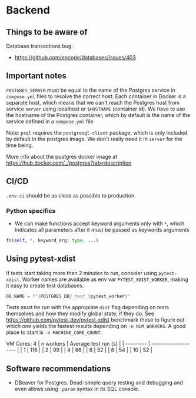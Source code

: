 # Backend
## Things to be aware of

Database transactions bug:
 - https://github.com/encode/databases/issues/403

## Important notes

``POSTGRES_SERVER`` must be equal to the name of the Postgres service in ``compose.yml`` files to resolve the correct host. Each container in Docker is a separate host, which means that we can't reach the Postgres host
from service ``server`` using localhost or ``$HOSTNAME`` (container id). We have to use the hostname of the Postgres container,
which by default is the name of the service defined in a ``compose.yml`` file

Note: ``psql`` requires the ``postgresql-client`` package, which is only included by default in the postgres image. We don't really need it in ``server`` for the time being.

More info about the postgres docker image at <https://hub.docker.com/_/postgres?tab=description>

## CI/CD

``.env.ci`` should be as close as possible to production.

### Python specifics

- We can make functions accept keyword arguments only with ``*``, which indicates all parameters after it must be passed as keywords arguments

```python
fn(self, *, keyword_arg: type, ...)
```

## Using pytest-xdist

If tests start taking more than 2 minutes to run, consider using ``pytest-xdist``. Worker names are available as env var ``PYTEST_XDIST_WORKER``, making it easy to create test databases.

```python
DB_NAME = f"{POSTGRES_DB}_test_{pytest_worker}"
```

Tests must be run with the appropiate ``dist`` flag depending on tests themselves and how they modify global state, if they do. See <https://github.com/pytest-dev/pytest-xdist>
benchmark those to figure out which one yields the fastest results depending on ``-n NUM_WORKERS``. A good place to start is ``-n MACHINE_CORE_COUNT``.

VM Cores: 4
| n workers | Average test run (s) |
| --------- | -------------------- |
| 1         | 116                  |
| 2         | 99                   |
| 4         | 66                   |
| 6         | 52                   |
| 8         | 54                   |
| 10        | 52                   |

## Software recommendations

- DBeaver for Postgres. Dead-simple query testing and debugging and even allows using ``:param`` syntax in its SQL console.
